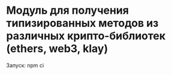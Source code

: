 # Модуль для получения типизированных методов из различных крипто-библиотек (ethers, web3, klay)

Запуск:
npm ci
